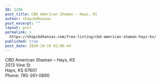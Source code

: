 ```yaml
---
ID: 2286
post_title: CBD American Shaman – Hays, KS
author: shopcbdkansas
post_excerpt: ""
layout: post
permalink: >
  https://shopcbdkansas.com/free-listing/cbd-american-shaman-hays-ks/
published: true
post_date: 2020-10-19 02:06:44
---
```

<!-- wp:paragraph -->
<p>CBD American Shaman – Hays, KS <br>2013 Vine St <br>Hays, KS 67601<br>Phone: 785-261-0890 </p>
<!-- /wp:paragraph -->

<!-- wp:block {"ref":2251} /-->